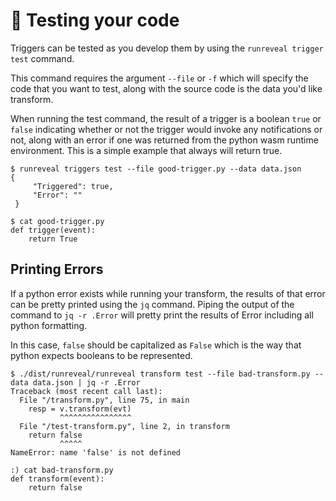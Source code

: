 # 🔬 Testing your code

Triggers can be tested as you develop them by using the `runreveal trigger test` command.

This command requires the argument `--file` or `-f` which will specify the code that you want to test, along with the source code is the data you'd like transform.&#x20;

When running the test command, the result of a trigger is a boolean `true` or `false` indicating whether or not the trigger would invoke any notifications or not, along with an error if one was returned from the python wasm runtime environment. This is a simple example that always will return true.

```
$ runreveal triggers test --file good-trigger.py --data data.json
{
     "Triggered": true,
     "Error": ""
 }
 
$ cat good-trigger.py 
def trigger(event):
    return True

```

## Printing Errors

If a python error exists while running your transform, the results of that error can be pretty printed using the `jq` command. Piping the output of the command to `jq -r .Error` will pretty print the results of Error including all python formatting.

In this case, `false` should be capitalized as `False` which is the way that python expects booleans to be represented.

```
$ ./dist/runreveal/runreveal transform test --file bad-transform.py --data data.json | jq -r .Error
Traceback (most recent call last):
  File "/transform.py", line 75, in main
    resp = v.transform(evt)
           ^^^^^^^^^^^^^^^^
  File "/test-transform.py", line 2, in transform
    return false
           ^^^^^
NameError: name 'false' is not defined

:) cat bad-transform.py 
def transform(event):
    return false

```
